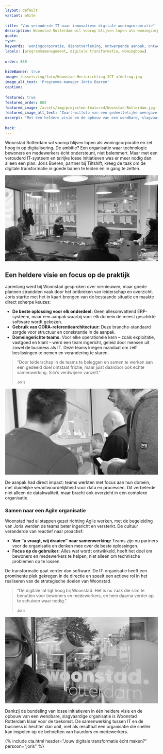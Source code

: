 ```yaml
---
layout: default
variant: white

title: "Van verouderde IT naar innovatieve digitale woningcorporatie"
description: Woonstad Rotterdam wil voorop blijven lopen als woningcorporatie en zet hoog in op digitalisering. De ambitie? Een organisatie waar technologie bewoners en medewerkers écht ondersteunt, niet belemmert. Maar met een verouderd IT-systeem en talrijke losse initiatieven was er meer nodig dan alleen een plan. Joris Boeren, partner bij Tiltshift, kreeg de taak om de digitale transformatie in goede banen te leiden én in gang te zetten. 
quote:
type:
keywords: 'woningcorporatie, dienstverlening, ontwerpende aanpak, ontwerpend onderzoek, programma management, innovatie, design thinking, inrichting it organisatie, verandering it organisatie, software design thinking, digitalisering, digitale transformatie'
labels: [programmamanagement, digitale transformatie, woningbouw]

order: 880

hideBanner: true
image: /assets/img/foto/Woonstad-Herinrichting-ICT-afdeling.jpg
image_alt_text: 'Programma manager Joris Boeren'
caption:

featured: true
featured_order: 880
featured_image: /assets/img/projecten-featured/Woonstad-Rotterdam.jpg
featured_image_alt_text: 'Zwart-witfoto van een gedeeltelijke weergave van het gezicht van een man: Joris Boeren. Op de achtergrond is een glazen deur te zien met de woorden "Woonstad Rotterdam" en een weerspiegeling van een straat.'
excerpt: "Met één heldere visie en de opbouw van een wendbare, slagvaardige organisatie is Woonstad Rotterdam klaar voor de toekomst."

back: ..
---
```

Woonstad Rotterdam wil voorop blijven lopen als woningcorporatie en zet hoog in op digitalisering. De ambitie? Een organisatie waar technologie bewoners en medewerkers écht ondersteunt, niet belemmert. Maar met een verouderd IT-systeem en talrijke losse initiatieven was er meer nodig dan alleen een plan. Joris Boeren, partner bij Tiltshift, kreeg de taak om de digitale transformatie in goede banen te leiden én in gang te zetten.

<div class="article-image">
    <img src="/assets/img/foto/Woonstad-Herinrichting-ICT-afdeling.jpg" alt="Een groep mensen zit rond een vergadertafel in een modern kantoor en is verwikkeld in een discussie. De muren zijn van glas en er hangen sticky notes op.">
     <br />
</div>

## Een heldere visie en focus op de praktijk

Jarenlang werd bij Woonstad gesproken over vernieuwen, maar goede plannen strandden vaak door het ontbreken van leiderschap en overzicht. Joris startte met het in kaart brengen van de bestaande situatie en maakte direct scherpe keuzes:

- **De beste oplossing voor elk onderdeel:** Geen allesomvattend ERP-systeem, maar een aanpak waarbij voor elk domein de meest geschikte software wordt gekozen.
- **Gebruik van CORA-referentiearchitectuur:** Deze branche-standaard zorgde voor structuur en consistentie in de aanpak.
- **Domeingerichte teams:** Voor elke operationele kern – zoals exploitatie, vastgoed en klant – werd een team ingericht, geleid door mensen uit zowel de business als IT. Deze teams kregen mandaat om zelf beslissingen te nemen en verandering te sturen.

> “Door leiderschap in de teams te beleggen en samen te werken aan een gedeeld doel ontstaat frictie, maar juist daardoor ook echte samenwerking. Silo’s verdwijnen vanzelf.”
>
> <small>Joris</small>

<div class="article-image">
    <img src="/assets/img/foto/Woonstad-Prioriteren-Backlog-Agile-werken-woningcorporatie.jpg" alt="Drie mannen staan voor een muur en bestuderen aandachtig de posters en post-its die daar hangen.">
     <br />
</div>

De aanpak had direct impact: teams werkten met focus aan hun domein, met duidelijke verantwoordelijkheid voor data en processen. Dit verbeterde niet alleen de datakwaliteit, maar bracht ook overzicht in een complexe organisatie.

### Samen naar een Agile organisatie

Woonstad had al stappen gezet richting Agile werken, met de begeleiding van Joris werden de teams beter ingericht en versterkt. De cultuur veranderde van reactief naar proactief:

- **Van “u vraagt, wij draaien” naar samenwerking:** Teams zijn nu partners voor de organisatie en denken mee over de beste oplossingen.
- **Focus op de gebruiker:** Alles wat wordt ontwikkeld, heeft het doel om bewoners en medewerkers te helpen, niet alleen om technische problemen op te lossen.

De transformatie gaat verder dan software. De IT-organisatie heeft een prominente plek gekregen in de directie en speelt een actieve rol in het realiseren van de strategische doelen van Woonstad.

> “De digitale lat ligt hoog bij Woonstad. Het is nu zaak die slim te benutten voor bewoners en medewerkers, en hem daarna verder op te schuiven waar nodig.”
>
> <small>Joris</small>

<div class="article-image">
    <img src="/assets/img/foto/Woonstad-Joris-Boeren-Product-Manager.jpg" alt="Zwart-witfoto van een gedeeltelijke weergave van het gezicht van een man: Joris Boeren. Op de achtergrond is een glazen deur te zien met de woorden `Woonstad Rotterdam` en een weerspiegeling van een straat.">
     <br />
</div>

Dankzij de bundeling van losse initiatieven in één heldere visie en de opbouw van een wendbare, slagvaardige organisatie is Woonstad Rotterdam klaar voor de toekomst. De samenwerking tussen IT en de business is hechter dan ooit, met als resultaat een organisatie die sneller kan inspelen op de behoeften van huurders en medewerkers.
  
{% include cta.html header="Jouw digitale transformatie écht maken?" persoon="joris" %}
